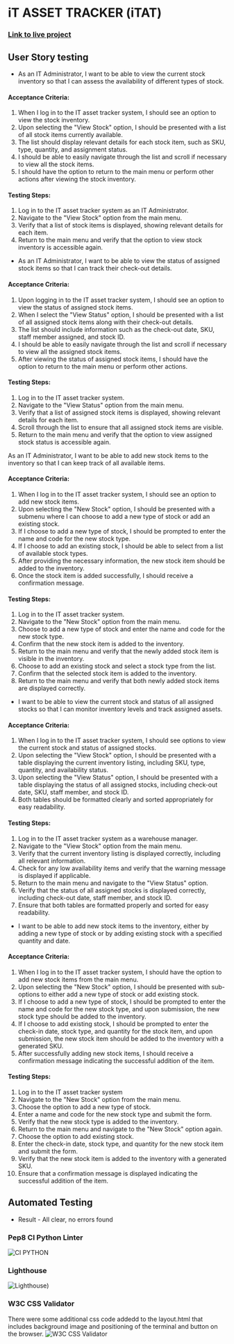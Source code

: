 # iT ASSET TRACKER (iTAT)

### [Link to live project](https://itat-itassettracker-400e99525065.herokuapp.com/)

## User Story testing
- As an IT Administrator, I want to be able to view the current stock inventory so that I can assess the availability of different types of stock.
#### Acceptance Criteria:

1. When I log in to the IT asset tracker system, I should see an option to view the stock inventory.
2. Upon selecting the "View Stock" option, I should be presented with a list of all stock items currently available.
3. The list should display relevant details for each stock item, such as SKU, type, quantity, and assignment status.
4. I should be able to easily navigate through the list and scroll if necessary to view all the stock items.
5. I should have the option to return to the main menu or perform other actions after viewing the stock inventory.

#### Testing Steps:

1. Log in to the IT asset tracker system as an IT Administrator.
2. Navigate to the "View Stock" option from the main menu.
3. Verify that a list of stock items is displayed, showing relevant details for each item.
4. Return to the main menu and verify that the option to view stock inventory is accessible again.

-  As an IT Administrator, I want to be able to view the status of assigned stock items so that I can track their check-out details.

#### Acceptance Criteria:

1. 	Upon logging in to the IT asset tracker system, I should see an option to view the status of assigned stock items.
2.	When I select the "View Status" option, I should be presented with a list of all assigned stock items along with their check-out details.
3.	The list should include information such as the check-out date, SKU, staff member assigned, and stock ID.
4.	I should be able to easily navigate through the list and scroll if necessary to view all the assigned stock items.
5.	After viewing the status of assigned stock items, I should have the option to return to the main menu or perform other actions.


#### Testing Steps:

1. Log in to the IT asset tracker system.
2.	Navigate to the "View Status" option from the main menu.
3.	Verify that a list of assigned stock items is displayed, showing relevant details for each item.
4.	Scroll through the list to ensure that all assigned stock items are visible.
5.	Return to the main menu and verify that the option to view assigned stock status is accessible again.


As an IT Administrator,  I want to be able to add new stock items to the inventory so that I can keep track of all available items.

#### Acceptance Criteria:

1. 	When I log in to the IT asset tracker system, I should see an option to add new stock items.
2. Upon selecting the "New Stock" option, I should be presented with a submenu where I can choose to add a new type of stock or add an existing stock.
3. If I choose to add a new type of stock, I should be prompted to enter the name and code for the new stock type.
4. If I choose to add an existing stock, I should be able to select from a list of available stock types.
5. After providing the necessary information, the new stock item should be added to the inventory.
6. Once the stock item is added successfully, I should receive a confirmation message.


#### Testing Steps:

1. Log in to the IT asset tracker system.
2. Navigate to the "New Stock" option from the main menu.
3. Choose to add a new type of stock and enter the name and code for the new stock type.
4. Confirm that the new stock item is added to the inventory.
5. Return to the main menu and verify that the newly added stock item is visible in the inventory.
6. Choose to add an existing stock and select a stock type from the list.
7. Confirm that the selected stock item is added to the inventory.
8. Return to the main menu and verify that both newly added stock items are displayed correctly.

-  I want to be able to view the current stock and status of all assigned stocks so that I can monitor inventory levels and track assigned assets.

#### Acceptance Criteria:

1. When I log in to the IT asset tracker system, I should see options to view the current stock and status of assigned stocks.
2. Upon selecting the "View Stock" option, I should be presented with a table displaying the current inventory listing, including SKU, type, quantity, and availability status.
3. Upon selecting the "View Status" option, I should be presented with a table displaying the status of all assigned stocks, including check-out date, SKU, staff member, and stock ID.
4. Both tables should be formatted clearly and sorted appropriately for easy readability.

#### Testing Steps:

1. Log in to the IT asset tracker system as a warehouse manager.
2. Navigate to the "View Stock" option from the main menu.
3. Verify that the current inventory listing is displayed correctly, including all relevant information.
4. Check for any low availability items and verify that the warning message is displayed if applicable.
5. Return to the main menu and navigate to the "View Status" option.
6. Verify that the status of all assigned stocks is displayed correctly, including check-out date, staff member, and stock ID.
7. Ensure that both tables are formatted properly and sorted for easy readability.


- I want to be able to add new stock items to the inventory, either by adding a new type of stock or by adding existing stock with a specified quantity and date.

#### Acceptance Criteria:

1. When I log in to the IT asset tracker system, I should have the option to add new stock items from the main menu.
2. Upon selecting the "New Stock" option, I should be presented with sub-options to either add a new type of stock or add existing stock.
3. If I choose to add a new type of stock, I should be prompted to enter the name and code for the new stock type, and upon submission, the new stock type should be added to the inventory.
4. If I choose to add existing stock, I should be prompted to enter the check-in date, stock type, and quantity for the stock item, and upon submission, the new stock item should be added to the inventory with a generated SKU.
5. After successfully adding new stock items, I should receive a confirmation message indicating the successful addition of the item.


#### Testing Steps:

1. Log in to the IT asset tracker system
2. Navigate to the "New Stock" option from the main menu.
3. Choose the option to add a new type of stock.
4. Enter a name and code for the new stock type and submit the form.
5. Verify that the new stock type is added to the inventory.
6. Return to the main menu and navigate to the "New Stock" option again.
7. Choose the option to add existing stock.
8. Enter the check-in date, stock type, and quantity for the new stock item and submit the form.
9. Verify that the new stock item is added to the inventory with a generated SKU.
10. Ensure that a confirmation message is displayed indicating the successful addition of the item.

## Automated Testing
- Result - All clear, no errors found
### Pep8 CI Python Linter
![CI PYTHON](assets/images/cipythonlinter_result.png)
### Lighthouse

![Lighthouse](assets/images/itat_lighthouse.PNG))

### W3C CSS Validator
There were some additional css code addedd to the layout.html that includes background image and positioning of the terminal and button on the browser.
![W3C CSS Validator](assets/images/itat_w3ccss.PNG)